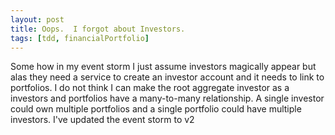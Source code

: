 ```yaml
---
layout: post
title: Oops.  I forgot about Investors.
tags: [tdd, financialPortfolio]
---
```


Some how in my event storm I just assume investors magically appear but alas they need a service to create an investor account and it needs to link to portfolios.  I do not think I can make the root aggregate investor as a investors and portfolios have a many-to-many relationship.  A single investor could own multiple portfolios and a single portfolio could have multiple investors.  I've updated the event storm to v2
